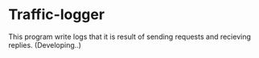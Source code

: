 # Traffic-logger
This program write logs that it is result of sending requests and recieving replies. (Developing..)
